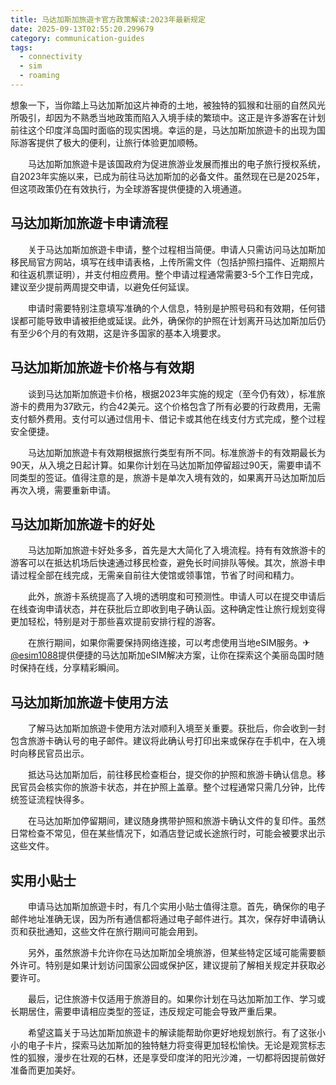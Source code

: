 ```yaml
---
title: 马达加斯加旅遊卡官方政策解读:2023年最新规定
date: 2025-09-13T02:55:20.299679
category: communication-guides
tags:
  - connectivity
  - sim
  - roaming
---
```


想象一下，当你踏上马达加斯加这片神奇的土地，被独特的狐猴和壮丽的自然风光所吸引，却因为不熟悉当地政策而陷入入境手续的繁琐中。这正是许多游客在计划前往这个印度洋岛国时面临的现实困境。幸运的是，马达加斯加旅遊卡的出现为国际游客提供了极大的便利，让旅行体验更加顺畅。

　　马达加斯加旅遊卡是该国政府为促进旅游业发展而推出的电子旅行授权系统，自2023年实施以来，已成为前往马达加斯加的必备文件。虽然现在已是2025年，但这项政策仍在有效执行，为全球游客提供便捷的入境通道。

## 马达加斯加旅遊卡申请流程

　　关于马达加斯加旅遊卡申请，整个过程相当简便。申请人只需访问马达加斯加移民局官方网站，填写在线申请表格，上传所需文件（包括护照扫描件、近期照片和往返机票证明），并支付相应费用。整个申请过程通常需要3-5个工作日完成，建议至少提前两周提交申请，以避免任何延误。

　　申请时需要特别注意填写准确的个人信息，特别是护照号码和有效期，任何错误都可能导致申请被拒绝或延误。此外，确保你的护照在计划离开马达加斯加后仍有至少6个月的有效期，这是许多国家的基本入境要求。

## 马达加斯加旅遊卡价格与有效期

　　谈到马达加斯加旅遊卡价格，根据2023年实施的规定（至今仍有效），标准旅游卡的费用为37欧元，约合42美元。这个价格包含了所有必要的行政费用，无需支付额外费用。支付可以通过信用卡、借记卡或其他在线支付方式完成，整个过程安全便捷。

　　马达加斯加旅遊卡有效期根据旅行类型有所不同。标准旅游卡的有效期最长为90天，从入境之日起计算。如果你计划在马达加斯加停留超过90天，需要申请不同类型的签证。值得注意的是，旅游卡是单次入境有效的，如果离开马达加斯加后再次入境，需要重新申请。

## 马达加斯加旅遊卡的好处

　　马达加斯加旅遊卡好处多多，首先是大大简化了入境流程。持有有效旅游卡的游客可以在抵达机场后快速通过移民检查，避免长时间排队等候。其次，旅游卡申请过程全部在线完成，无需亲自前往大使馆或领事馆，节省了时间和精力。

　　此外，旅游卡系统提高了入境的透明度和可预测性。申请人可以在提交申请后在线查询申请状态，并在获批后立即收到电子确认函。这种确定性让旅行规划变得更加轻松，特别是对于那些喜欢提前安排行程的游客。

　　在旅行期间，如果你需要保持网络连接，可以考虑使用当地eSIM服务。✈[@esim1088](https://t.me/s/esim1088)提供便捷的马达加斯加eSIM解决方案，让你在探索这个美丽岛国时随时保持在线，分享精彩瞬间。

## 马达加斯加旅遊卡使用方法

　　了解马达加斯加旅遊卡使用方法对顺利入境至关重要。获批后，你会收到一封包含旅游卡确认号的电子邮件。建议将此确认号打印出来或保存在手机中，在入境时向移民官员出示。

　　抵达马达加斯加后，前往移民检查柜台，提交你的护照和旅游卡确认信息。移民官员会核实你的旅游卡状态，并在护照上盖章。整个过程通常只需几分钟，比传统签证流程快得多。

　　在马达加斯加停留期间，建议随身携带护照和旅游卡确认文件的复印件。虽然日常检查不常见，但在某些情况下，如酒店登记或长途旅行时，可能会被要求出示这些文件。

## 实用小贴士

　　申请马达加斯加旅遊卡时，有几个实用小贴士值得注意。首先，确保你的电子邮件地址准确无误，因为所有通信都将通过电子邮件进行。其次，保存好申请确认页和获批通知，这些文件在旅行期间可能会用到。

　　另外，虽然旅游卡允许你在马达加斯加全境旅游，但某些特定区域可能需要额外许可。特别是如果计划访问国家公园或保护区，建议提前了解相关规定并获取必要许可。

　　最后，记住旅游卡仅适用于旅游目的。如果你计划在马达加斯加工作、学习或长期居住，需要申请相应类型的签证，违反规定可能会导致严重后果。

　　希望这篇关于马达加斯加旅遊卡的解读能帮助你更好地规划旅行。有了这张小小的电子卡片，探索马达加斯加的独特魅力将变得更加轻松愉快。无论是观赏标志性的狐猴，漫步在壮观的石林，还是享受印度洋的阳光沙滩，一切都将因提前做好准备而更加美好。